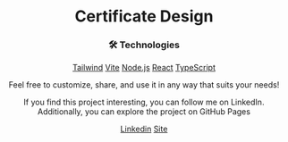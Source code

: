 <h1 align="center">Certificate Design</h1>

<div align="center">

<h3>🛠 Technologies</h3>

[Tailwind](https://tailwndcss.com)
[Vite](https://vitejs.dev/)
[Node.js](https://nodejs.org/en/)
[React](https://pt-br.reactjs.org/)
[TypeScript](https://www.typescriptlang.org/)

<p>Feel free to customize, share, and use it in any way that suits your needs!</p>

<p>If you find this project interesting, you can follow me on LinkedIn. Additionally, you can explore the project on GitHub Pages</p>

[Linkedin](https://www.linkedin.com/in/lucas-r-60208a276/) [Site](https://vaylonbr.github.io/certificate-design/)
</div>
